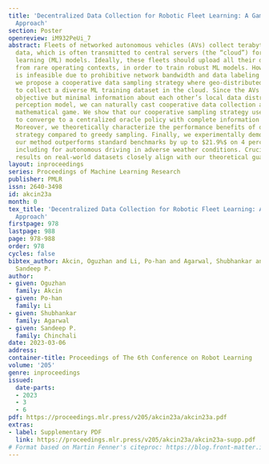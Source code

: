 ```yaml
---
title: 'Decentralized Data Collection for Robotic Fleet Learning: A Game-Theoretic
  Approach'
section: Poster
openreview: iM932PeUi_7
abstract: Fleets of networked autonomous vehicles (AVs) collect terabytes of sensory
  data, which is often transmitted to central servers (the “cloud”) for training machine
  learning (ML) models. Ideally, these fleets should upload all their data, especially
  from rare operating contexts, in order to train robust ML models. However, this
  is infeasible due to prohibitive network bandwidth and data labeling costs. Instead,
  we propose a cooperative data sampling strategy where geo-distributed AVs collaborate
  to collect a diverse ML training dataset in the cloud. Since the AVs have a shared
  objective but minimal information about each other’s local data distribution and
  perception model, we can naturally cast cooperative data collection as an $N$-player
  mathematical game. We show that our cooperative sampling strategy uses minimal information
  to converge to a centralized oracle policy with complete information about all AVs.
  Moreover, we theoretically characterize the performance benefits of our game-theoretic
  strategy compared to greedy sampling. Finally, we experimentally demonstrate that
  our method outperforms standard benchmarks by up to $21.9%$ on 4 perception datasets,
  including for autonomous driving in adverse weather conditions. Crucially, our experimental
  results on real-world datasets closely align with our theoretical guarantees.
layout: inproceedings
series: Proceedings of Machine Learning Research
publisher: PMLR
issn: 2640-3498
id: akcin23a
month: 0
tex_title: 'Decentralized Data Collection for Robotic Fleet Learning: A Game-Theoretic
  Approach'
firstpage: 978
lastpage: 988
page: 978-988
order: 978
cycles: false
bibtex_author: Akcin, Oguzhan and Li, Po-han and Agarwal, Shubhankar and Chinchali,
  Sandeep P.
author:
- given: Oguzhan
  family: Akcin
- given: Po-han
  family: Li
- given: Shubhankar
  family: Agarwal
- given: Sandeep P.
  family: Chinchali
date: 2023-03-06
address:
container-title: Proceedings of The 6th Conference on Robot Learning
volume: '205'
genre: inproceedings
issued:
  date-parts:
  - 2023
  - 3
  - 6
pdf: https://proceedings.mlr.press/v205/akcin23a/akcin23a.pdf
extras:
- label: Supplementary PDF
  link: https://proceedings.mlr.press/v205/akcin23a/akcin23a-supp.pdf
# Format based on Martin Fenner's citeproc: https://blog.front-matter.io/posts/citeproc-yaml-for-bibliographies/
---
```

